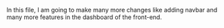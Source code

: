 In this file, I am going to make many more changes like adding navbar and many more features in the dashboard of the front-end.

